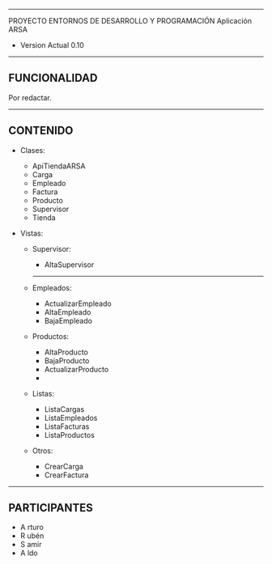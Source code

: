 ----------------------------------------------
PROYECTO ENTORNOS DE DESARROLLO Y PROGRAMACIÓN
Aplicación ARSA
- Version Actual 0.10
----------------------------------------------
FUNCIONALIDAD
----------------------------------------------

Por redactar.

----------------------------------------------
CONTENIDO
----------------------------------------------
- Clases:
  - ApiTiendaARSA
  - Carga
  - Empleado
  - Factura
  - Producto
  - Supervisor
  - Tienda
      
- Vistas:
  - Supervisor:
    - AltaSupervisor
    - ---
      
  - Empleados:
    - ActualizarEmpleado
    - AltaEmpleado
    - BajaEmpleado
      
  - Productos:
    - AltaProducto
    - BajaProducto
    - ActualizarProducto
    - 
  - Listas:
    - ListaCargas
    - ListaEmpleados
    - ListaFacturas
    - ListaProductos
   
  - Otros:
    - CrearCarga
    - CrearFactura

----------------------------------------------
PARTICIPANTES
----------------------------------------------

- A rturo
- R ubén
- S amir
- A ldo
